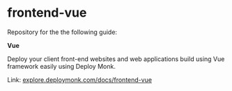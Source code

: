 # frontend-vue

Repository for the the following guide:

**Vue**

Deploy your client front-end websites and web applications build using Vue framework easily using Deploy Monk.

Link: [explore.deploymonk.com/docs/frontend-vue](https://explore.deploymonk.com/docs/frontend-vue)
